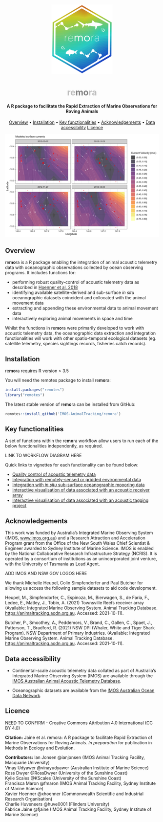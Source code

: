 <p align="center">
  <img src="vignettes/images/remora_hex_logo.png" width="200">
</p>
<h1 align="center"><span style="color:#BEBEBE">re</span><span style="color:#808080"><b>mo</b></span><span style="color:#BEBEBE">ra</span></h1>
<h4 align="center">A R package to facilitate the Rapid Extraction of Marine Observations for Roving Animals</h4>

<p align="center">
  <a href="#overview">Overview</a> •
  <a href="#installation">Installation</a> •
  <a href="#key-functionalities">Key functionalities</a> •
  <a href="#acknowledgements">Acknowledgements</a> •
  <a href="#data-accessibility">Data accessibility</a>
  <a href="#licence">Licence</a>
</p>

![](vignettes/images/env_extract/env_extract_plot6.png)

## Overview
re**mo**ra is a R package enabling the integration of animal acoustic telemetry data with oceanographic observations collected by ocean observing programs. It includes functions for:  
- performing robust quality-control of acoustic telemetry data as described in [Hoenner et al. 2018](https://doi.org/10.1038/sdata.2017.206) 
- identifying available satellite-derived and sub-surface *in situ* oceanographic datasets coincident and collocated with the animal movement data  
- extracting and appending these environmental data to animal movement data  
- interactively exploring animal movements in space and time  

Whilst the functions in re**mo**ra were primarily developed to work with acoustic telemetry data, the oceanographic data extraction and integration functionalities will work with other spatio-temporal ecological datasets (eg. satellite telemetry, species sightings records, fisheries catch records).

## Installation
re**mo**ra requires R version > 3.5

You will need the remotes package to install re**mo**ra:

```r
install.packages("remotes")
library("remotes")     
```
The latest stable version of re**mo**ra can be installed from GitHub:

```r
remotes::install_github('IMOS-AnimalTracking/remora')
```

## Key functionalities
A set of functions within the re**mo**ra workflow allow users to run each of the below functionalities independently, as required. 

LINK TO WORKFLOW DIAGRAM HERE

Quick links to vignettes for each functionality can be found below:  

- [Quality control of acoustic telemetry data]()  
- [Integration with remotely-sensed or gridded environmental data]()  
- [Integration with *in situ* sub-surface oceanographic moooring data]()  
- [Interactive visualisation of data associated with an acoustic receiver array]()  
- [Interactive visualisation of data associated with an acoustic tagging project]()  

## Acknowledgements
This work was funded by Australia’s Integrated Marine Observing System (IMOS, www.imos.org.au) and a Research Attraction and Acceleration Program grant from the Office of the New South Wales Chief Scientist & Engineer awarded to Sydney Institute of Marine Science. IMOS is enabled by the National Collaborative Research Infrastructure Strategy (NCRIS). It is operated by a consortium of institutions as an unincorporated joint venture, with the University of Tasmania as Lead Agent. 

ADD IMOS AND NSW GOV LOGOS HERE

We thank Michelle Heupel, Colin Simpfendorfer and Paul Butcher for allowing us access the following sample datasets to aid code development.

Heupel, M., Simpfendorfer, C., Espinoza, M., Bierwagen, S., de Faria, F., Ledee, E., Matley, J., Tobin, A. (2021) Townsville Reefs receiver array (Available: Integrated Marine Observing System. Animal Tracking Database. https://animaltracking.aodn.org.au. Accessed: 2021-10-11).

Butcher, P., Smoothey, A., Peddemors, V., Brand, C., Gallen, C., Spaet, J., Patterson, T., Bradford, R. (2021) NSW DPI (Whaler, White and Tiger Shark Program). NSW Department of Primary Industries. (Available: Integrated Marine Observing System. Animal Tracking Database. https://animaltracking.aodn.org.au. Accessed: 2021-10-11).

## Data accessibility
- Continental-scale acoustic telemetry data collated as part of Australia’s Integrated Marine Observing System (IMOS) are available through the [IMOS Australian Animal Acoustic Telemetry Database](https://animaltracking.aodn.org.au). 

- Oceanographic datasets are available from the [IMOS Australian Ocean Data Network](https://portal.aodn.org.au/).

## Licence
NEED TO CONFIRM - Creative Commons Attribution 4.0 International (CC BY 4.0)

**Citation:**
Jaine et al. remora: A R package to facilitate Rapid Extraction of Marine Observations for Roving Animals. *In preparation* for publication in Methods in Ecology and Evolution.

**Contributors:**
Ian Jonsen @ianjonsen (IMOS Animal Tracking Facility, Macquarie University)  
Vinay Udyawer @vinayudyawer (Australian Institute of Marine Science)  
Ross Dwyer @RossDwyer (University of the Sunshine Coast)  
Kylie Scales @KScales (University of the Sunshine Coast)  
Francisca Maron @fmaron (IMOS Animal Tracking Facility, Sydney Institute of Marine Science)  
Xavier Hoenner @xhoenner (Commonwealth Scientific and Industrial Research Organisation)  
Charlie Huveneers @huve0001 (Flinders University)  
Fabrice Jaine @fjaine (IMOS Animal Tracking Facility, Sydney Institute of Marine Science)  

